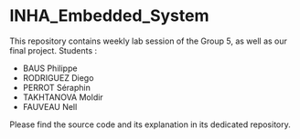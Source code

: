 # INHA_Embedded_System

This repository contains weekly lab session of the Group 5, as well as our final project.
Students : 
- BAUS Philippe
- RODRIGUEZ Diego
- PERROT Séraphin
- TAKHTANOVA Moldir
- FAUVEAU Nell

Please find the source code and its explanation in its dedicated repository.
